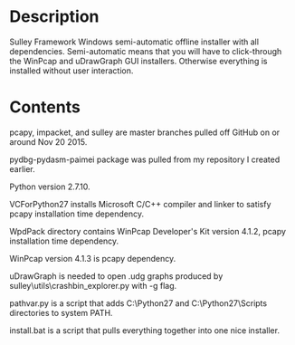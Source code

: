 # Description

Sulley Framework Windows semi-automatic offline installer with all dependencies. Semi-automatic means that you will have to click-through the WinPcap and uDrawGraph GUI installers. Otherwise everything is installed without user interaction.

# Contents

pcapy, impacket, and sulley are master branches pulled off GitHub on or around Nov 20 2015.

pydbg-pydasm-paimei package was pulled from my repository I created earlier.

Python version 2.7.10.

VCForPython27 installs Microsoft C/C++ compiler and linker to satisfy pcapy installation time dependency.

WpdPack directory contains WinPcap Developer's Kit version 4.1.2, pcapy installation time dependency.

WinPcap version 4.1.3 is pcapy dependency.

uDrawGraph is needed to open .udg graphs produced by sulley\utils\crashbin_explorer.py with -g flag.

pathvar.py is a script that adds C:\Python27 and C:\Python27\Scripts directories to system PATH.

install.bat is a script that pulls everything together into one nice installer.